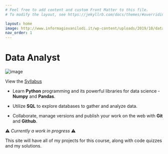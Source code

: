 ```yaml
---
# Feel free to add content and custom Front Matter to this file.
# To modify the layout, see https://jekyllrb.com/docs/themes/#overriding-theme-defaults

layout: home
image: http://www.informagiovanilodi.it/wp-content/uploads/2019/10/data-analyST-1.png
nav_order: 1
---
```


# Data Analyst

![image](https://www.udacity.com/www-proxy/contentful/assets/2y9b3o528xhq/qhJ4qdikxfKiHKy5IbGFc/3b50c6faf8b9dfe332ec084e972afad1/school-of-data.jpg)

View the [Syllabus](https://d17h27t6h515a5.cloudfront.net/topher/2017/May/591e18bf_dand-syllabus/dand-syllabus.pdf)


* Learn **Python** programming and its powerful libraries for data science - **Numpy** and **Pandas**.

* Utilize **SQL** to explore databases to gather and analyze data.

* Collaborate, manage versions and publish your work on the web with **Git** and **Github**.

:warning: *Currently a work in progress* :warning:

This site will have all of my projects for this course, along with code quizzes and my solutions.
